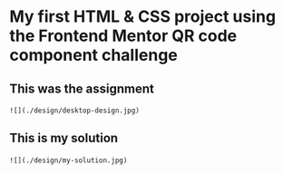 # My first HTML &amp; CSS project using the Frontend Mentor QR code component challenge

## This was the assignment

 	![](./design/desktop-design.jpg)
  
  ## This is my solution
  
   	![](./design/my-solution.jpg)
